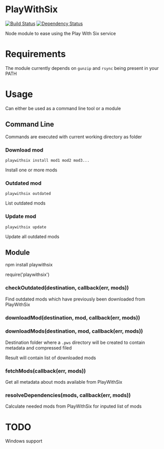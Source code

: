 # PlayWithSix

[![Build Status](https://travis-ci.org/Dahlgren/node-playwithsix.svg)](http://travis-ci.org/dahlgren/node-playwithsix)
[![Dependency Status](https://david-dm.org/dahlgren/node-playwithsix.png)](https://david-dm.org/dahlgren/node-playwithsix)

Node module to ease using the Play With Six service

# Requirements

The module currently depends on `gunzip` and `rsync` being present in your PATH

# Usage

Can either be used as a command line tool or a module

## Command Line

Commands are executed with current working directory as folder

### Download mod

`playwithsix install mod1 mod2 mod3...`

Install one or more mods

### Outdated mod

`playwithsix outdated`

List outdated mods

### Update mod

`playwithsix update`

Update all outdated mods

## Module

  npm install playwithsix

  require('playwithsix')

### checkOutdated(destination, callback(err, mods))

Find outdated mods which have previously been downloaded from PlayWithSix

### downloadMod(destination, mod, callback(err, mods))
### downloadMods(destination, mod, callback(err, mods))

Destination folder where a `.pws` directory will be created
to contain metadata and compressed filed

Result will contain list of downloaded mods

### fetchMods(callback(err, mods))

Get all metadata about mods available from PlayWithSix

### resolveDependencies(mods, callback(err, mods))

Calculate needed mods from PlayWithSix for inputed list of mods

# TODO

Windows support

